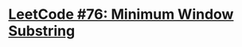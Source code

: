 # [LeetCode #76: Minimum Window Substring](https://leetcode.com/problems/minimum-window-substring/)
